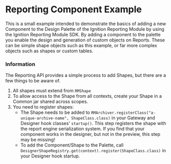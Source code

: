 # Reporting Component Example

This is a small example intended to demonstrate the basics of adding a new Component to the Design Palette of the 
Ignition Reporting Module by using the Ignition Reporting Module SDK.  By adding a component to the palette you enable
the design and generation of custom objects on Reports.  These can be simple shape objects such as this example, or
far more complex objects such as shapes or custom tables.

### Information

The Reporting API provides a simple process to add Shapes, but there are a few things to be aware of.  
 
1. All shapes must extend from `RMShape`
2. To allow access to the Shape from all contexts, create your Shape in a Common jar shared across scopes.
3. You need to register shapes:
    * The Shape needs to be added to `RMArchiver.registerClass("a-unique-archive-name", ShapeClass.class)` in your
     Gateway and Designer hook classes' `startup()`.  This step registers the shape with the report engine serialization 
     system.  If you find that your component works in the designer, but not in the preview, this step may be missing!
    * To add the Component/Shape to the Palette, call `DesignerShapeRegistry.get(context).register(ShapeClass.class)`
    in your Designer hook startup.


